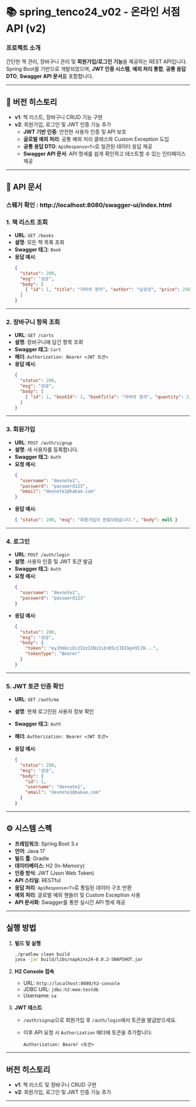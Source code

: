 # 📚 spring_tenco24_v02 - 온라인 서점 API (v2)

### 프로젝트 소개
간단한 책 관리, 장바구니 관리 및 **회원가입/로그인 기능**을 제공하는 REST API입니다.  
Spring Boot를 기반으로 개발되었으며, **JWT 인증 시스템**, **예외 처리 통합**, **공통 응답 DTO**, **Swagger API 문서**를 포함합니다.

---

## **🔄 버전 히스토리**
- **v1**: 책 리스트, 장바구니 CRUD 기능 구현
- **v2**: 회원가입, 로그인 및 JWT 인증 기능 추가  
  - **JWT 기반 인증**: 안전한 사용자 인증 및 API 보호
  - **글로벌 예외 처리**: 공통 예외 처리 클래스와 Custom Exception 도입
  - **공통 응답 DTO**: `ApiResponse<T>`로 일관된 데이터 응답 제공
  - **Swagger API 문서**: API 명세를 쉽게 확인하고 테스트할 수 있는 인터페이스 제공

---

## **📝 API 문서**


### 스웨거 확인 : http://localhost:8080/swagger-ui/index.html

### **1. 책 리스트 조회**
- **URL**: `GET /books`
- **설명**: 모든 책 목록 조회
- **Swagger 태그**: `Book`
- **응답 예시**:
    ```json
    {
      "status": 200,
      "msg": "성공",
      "body": [
        { "id": 1, "title": "자바의 정석", "author": "남궁성", "price": 25000, "stockQuantity": 10 }
      ]
    }
    ```

---

### **2. 장바구니 항목 조회**
- **URL**: `GET /carts`
- **설명**: 장바구니에 담긴 항목 조회
- **Swagger 태그**: `Cart`
- **헤더**: `Authorization: Bearer <JWT 토큰>`
- **응답 예시**:
    ```json
    {
      "status": 200,
      "msg": "성공",
      "body": [
        { "id": 1, "bookId": 1, "bookTitle": "자바의 정석", "quantity": 2, "price": 50000 }
      ]
    }
    ```
    

---

### **3. 회원가입**
- **URL**: `POST /auth/signup`
- **설명**: 새 사용자를 등록합니다.
- **Swagger 태그**: `Auth`
- **요청 예시**:
    ```json
    {
      "username": "devnote1",
      "password": "password123",
      "email": "devnote1@kakao.com"
    }
    ```
- **응답 예시**:
    ```json
    { "status": 200, "msg": "회원가입이 완료되었습니다.", "body": null }
    ```

---

### **4. 로그인**
- **URL**: `POST /auth/login`
- **설명**: 사용자 인증 및 JWT 토큰 발급
- **Swagger 태그**: `Auth`
- **요청 예시**:
    ```json
    {
      "username": "devnote1",
      "password": "password123"
    }
    ```
- **응답 예시**:
    ```json
    {
      "status": 200,
      "msg": "성공",
      "body": {
        "token": "eyJhbGciOiJIUzI1NiIsInR5cCI6IkpXVCJ9...",
        "tokenType": "Bearer"
      }
    }
    ```

---

### **5. JWT 토큰 인증 확인**
- **URL**: `GET /auth/me`
- **설명**: 현재 로그인된 사용자 정보 확인
- **Swagger 태그**: `Auth`
- **헤더**: `Authorization: Bearer <JWT 토큰>`
- **응답 예시**:
    
    ```json
    {
      "status": 200,
      "msg": "성공",
      "body": {
        "id": 1,
        "username": "devnote1",
        "email": "devnote1@kakao.com"
      }
    }
    
    ```
    

---

## **⚙️ 시스템 스펙**
- **프레임워크**: Spring Boot 3.x  
- **언어**: Java 17  
- **빌드 툴**: Gradle  
- **데이터베이스**: H2 (In-Memory)  
- **인증 방식**: JWT (Json Web Token)  
- **API 스타일**: RESTful  
- **응답 처리**: `ApiResponse<T>`로 통일된 데이터 구조 반환  
- **예외 처리**: 글로벌 예외 핸들러 및 Custom Exception 사용  
- **API 문서화**: Swagger를 통한 실시간 API 명세 제공

---

## **실행 방법**

1. **빌드 및 실행**
    
    ```bash
    ./gradlew clean build
    java -jar build/libs/napkins24-0.0.2-SNAPSHOT.jar
    
    ```
    
2. **H2 Console 접속**
    - URL: `http://localhost:8080/h2-console`
    - JDBC URL: `jdbc:h2:mem:testdb`
    - Username: `sa`
3. **JWT 테스트**:
    - `/auth/signup`으로 회원가입 후 `/auth/login`에서 토큰을 발급받으세요.
    - 이후 API 요청 시 `Authorization` 헤더에 토큰을 추가합니다:
        
        ```
        Authorization: Bearer <토큰>
        
        ```
        

---

## **버전 히스토리**

- **v1**: 책 리스트 및 장바구니 CRUD 구현
- **v2**: 회원가입, 로그인 및 JWT 인증 기능 추가

---


